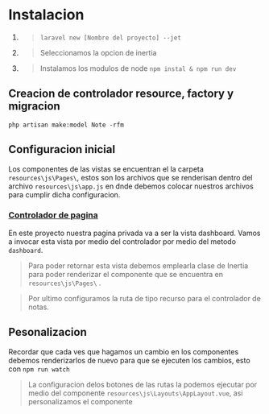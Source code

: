 # Instalacion
1. > `laravel new [Nombre del proyecto] --jet`
2. > Seleccionamos la opcion de inertia
3. >Instalamos los modulos de node
 `npm instal & npm run dev`
 ## Creacion de controlador resource, factory y migracion
  `php artisan make:model Note -rfm`
  ## Configuracion inicial
  Los componentes de las vistas se encuentran el la carpeta `resources\js\Pages\`, estos son los archivos que se renderisan dentro del archivo  `resources\js\app.js` en dnde debemos colocar nuestros archivos para cumplir dicha configuracion.
  ### [Controlador de pagina](app\Http\Controllers\PageController.php)
  En este proyecto nuestra pagina privada va a ser la  vista dashboard.
  Vamos a invocar esta vista por medio del controlador por medio del metodo `dashboard`.
  > Para poder retornar esta vista debemos emplearla clase  de  Inertia para poder renderizar el componente que se encuentra en `resources\js\Pages\` .
  
  > Por ultimo configuramos la ruta de  tipo recurso para el controlador de notas.
  ## Pesonalizacion
  Recordar que cada ves que hagamos un cambio en los componentes debemos renderizarlos de nuevo para que se ejecuten los cambios, esto con `npm run watch`
  >La configuracion delos botones de las rutas la podemos ejecutar por medio del componente `resources\js\Layouts\AppLayout.vue`, asi personalizamos el componente